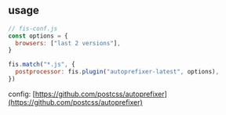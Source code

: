 <!-- markdownlint-disable MD002 MD041 -->

## usage

```js
// fis-conf.js
const options = {
  browsers: ["last 2 versions"],
}

fis.match("*.js", {
  postprocessor: fis.plugin("autoprefixer-latest", options),
})
```

config: [https://github.com/postcss/autoprefixer](https://github.com/postcss/autoprefixer)

